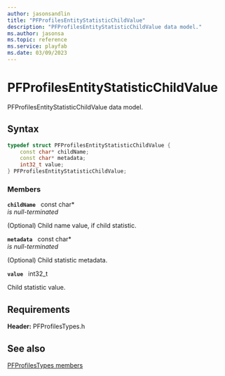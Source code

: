 ```yaml
---
author: jasonsandlin
title: "PFProfilesEntityStatisticChildValue"
description: "PFProfilesEntityStatisticChildValue data model."
ms.author: jasonsa
ms.topic: reference
ms.service: playfab
ms.date: 03/09/2023
---
```


# PFProfilesEntityStatisticChildValue  

PFProfilesEntityStatisticChildValue data model.  

## Syntax  
  
```cpp
typedef struct PFProfilesEntityStatisticChildValue {  
    const char* childName;  
    const char* metadata;  
    int32_t value;  
} PFProfilesEntityStatisticChildValue;  
```
  
### Members  
  
**`childName`** &nbsp; const char*  
*is null-terminated*  
  
(Optional) Child name value, if child statistic.
  
**`metadata`** &nbsp; const char*  
*is null-terminated*  
  
(Optional) Child statistic metadata.
  
**`value`** &nbsp; int32_t  
  
Child statistic value.
  
  
## Requirements  
  
**Header:** PFProfilesTypes.h
  
## See also  
[PFProfilesTypes members](../pfprofilestypes_members.md)  

  
  
